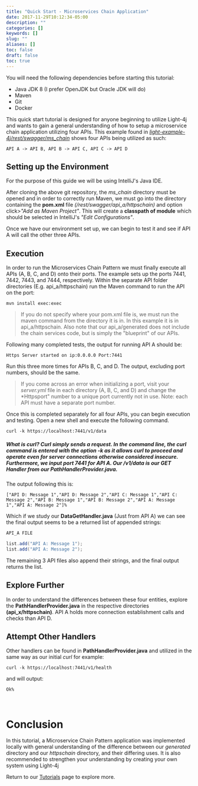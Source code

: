 ```yaml
---
title: "Quick Start - Microservices Chain Application"
date: 2017-11-29T10:12:34-05:00
description: ""
categories: []
keywords: []
slug: ""
aliases: []
toc: false
draft: false
toc: true
---
```

You will need the following dependencies before starting this tutorial:

- Java JDK 8 (I prefer OpenJDK but Oracle JDK will do)
- Maven
- Git
- Docker

This quick start tutorial is designed for anyone beginning to utilize Light-4j and wants to gain a general understanding of how to setup a microservice chain application utilizing four APIs. This example found in *[light-example-4j/rest/swagger/ms_chain](https://github.com/networknt/light-example-4j)* shows four APIs being utilized as such:
```
API A -> API B, API B -> API C, API C -> API D
```
## Setting up the Environment
For the purpose of this guide we will be using IntelliJ's Java IDE.

After cloning the above git repository, the *ms_chain* directory must be opened and in order to correctly run Maven, we must go into the directory containing the **pom.xml** file *(/rest/swagger/api_a/httpschain)* and option click>*"Add as Maven Project"*. This will create a **classpath of module** which should be selected in IntelliJ's *"Edit Configurations"*.

Once we have our environment set up, we can begin to test it and see if API A will call the other three APIs.

## Execution

In order to run the Microservices Chain Pattern we must finally execute all APIs (A, B, C, and D) onto their ports. The example sets up the ports 7441, 7442, 7443, and 7444, respectively. Within the separate API folder directories (E.g. api_a/httpschain) run the Maven command to run the API on the port:

```
mvn install exec:exec
```
>If you do not specify where your pom.xml file is, we must run the maven command from the directory it is in. In this example it is in api_a/httpschain. 
>Also note that our api_a/generated does not include the chain services code, but is simply the "blueprint" of our APIs.

Following many completed tests, the output for running API A should be:
```
Https Server started on ip:0.0.0.0 Port:7441
```
Run this three more times for APIs B, C, and D. The output, excluding port numbers, should be the same.

>If you come across an error when initializing a port, visit your *server.yml* file in each directory (A, B, C, and D) and change the *Httpsport" number to a unique port currently not in use.
>Note: each API must have a separate port number.

Once this is completed separately for all four APIs, you can begin execution and testing. Open a new shell and execute the following command.

```
curl -k https://localhost:7441/v1/data
```
##### What is curl? _Curl simply sends a request. In the command line, the curl command is entered with the option *-k* as it allows curl to proceed and operate even for server connections otherwise considered insecure. Furthermore, we input port 7441 for API A. Our */v1/data* is our *GET Handler* from our **PathHandlerProvider.java**._
The output following this is:

```
["API D: Message 1","API D: Message 2","API C: Message 1","API C: Message 2","API B: Message 1","API B: Message 2","API A: Message 1","API A: Message 2"]%
```
Which if we study our **DataGetHandler.java** (Just from API A) we can see the final output seems to be a returned list of appended strings:

```java
API_A FILE

list.add("API A: Message 1");
list.add("API A: Message 2");
```
The remaining 3 API files also append their strings, and the final output returns the list.

## Explore Further

In order to understand the differences between these four entities, explore the **PathHandlerProvider.java** in the respective directories **(api_x/httpschain)**. API A holds more connection establishment calls and checks than API D.

## Attempt Other Handlers

Other handlers can be found in **PathHandlerProvider.java** and utilized in the same way as our initial *curl* for example:
```
curl -k https://localhost:7441/v1/health
```
and will output:
```
Ok%
```   
&nbsp;


# Conclusion

In this tutorial, a Microservice Chain Pattern application was implemented locally with general understanding of the difference between our *generated* directory and our *httpschain* directory, and their differing uses. It is also recommended to strengthen your understanding by creating your own system using Light-4j

Return to our [Tutorials][] page to explore more.




[Swagger 2.0 specification]: https://github.com/OAI/OpenAPI-Specification/blob/master/versions/2.0.md
[OpenAPI 3.0 specification]: https://swagger.io/specification/
[Tutorials]: /tutorial